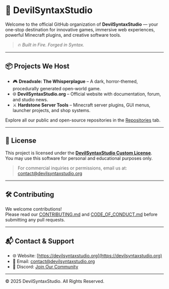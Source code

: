 # 👾 DevilSyntaxStudio

Welcome to the official GitHub organization of **DevilSyntaxStudio** — your one-stop destination for innovative games, immersive web experiences, powerful Minecraft plugins, and creative software tools.

> 🔥 *Built in Fire. Forged in Syntax.*

---

## 📦 Projects We Host

- 🎮 **Dreadvale: The Whisperplague** – A dark, horror-themed, procedurally generated open-world game.
- 🌐 **DevilSyntaxStudio.org** – Official website with documentation, forum, and studio news.
- ⚔️ **Hardstone Server Tools** – Minecraft server plugins, GUI menus, launcher projects, and shop systems.

Explore all our public and open-source repositories in the [Repositories](https://github.com/DevilSyntaxStudio?tab=repositories) tab.

---

## 📄 License

This project is licensed under the **[DevilSyntaxStudio Custom License](./LICENSE)**.  
You may use this software for personal and educational purposes only.

> For commercial inquiries or permissions, email us at: [contact@devilsyntaxstudio.org](mailto:contact@devilsyntaxstudio.org)

---

## 🛠️ Contributing

We welcome contributions!  
Please read our [CONTRIBUTING.md](./CONTRIBUTING.md) and [CODE_OF_CONDUCT.md](./CODE_OF_CONDUCT.md) before submitting any pull requests.

---

## 📬 Contact & Support

- 🌐 Website: [https://devilsyntaxstudio.org](https://devilsyntaxstudio.org)
- 📧 Email: [contact@devilsyntaxstudio.org](mailto:contact@devilsyntaxstudio.org)
- 💬 Discord: [Join Our Community](https://discord.gg/Vrktht4mGj)

---

© 2025 DevilSyntaxStudio. All Rights Reserved.

